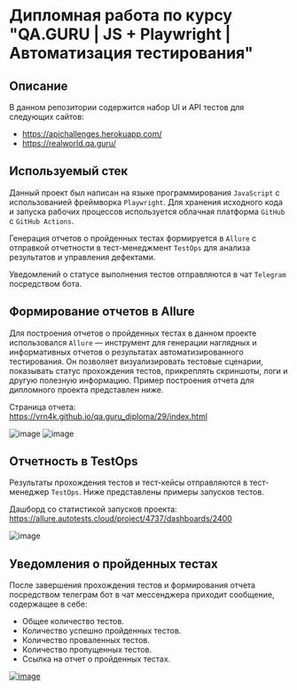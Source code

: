 # Дипломная работа по курсу "QA.GURU | JS + Playwright | Автоматизация тестирования"
## Описание
В данном репозитории содержится набор UI и API тестов для следующих сайтов:
- https://apichallenges.herokuapp.com/
- https://realworld.qa.guru/

## Используемый стек
Данный проект был написан на языке программирования `JavaScript` с использованией фреймворка `Playwright`. Для хранения исходного кода и запуска рабочих процессов используется облачная платформа `GitHub` с `GitHub Actions`.

Генерация отчетов о пройденных тестах формируется в `Allure` с отправкой отчетности в тест-менеджмент `TestOps` для анализа результатов и управления дефектами.  

Уведомлений о статусе выполнения тестов отправляются в чат `Telegram` посредством бота.

## Формирование отчетов в Allure
Для построения отчетов о пройденных тестах в данном проекте использовался `Allure` — инструмент для генерации наглядных и информативных отчетов о результатах автоматизированного тестирования. Он позволяет визуализировать тестовые сценарии, показывать статус прохождения тестов, прикреплять скриншоты, логи и другую полезную информацию. Пример построения отчета для дипломного проекта представлен ниже.

Страница отчета:
<br>https://vrn4k.github.io/qa.guru_diploma/29/index.html

![image](https://github.com/user-attachments/assets/ce5074c1-5250-4892-b70a-e52c697965d9)
![image](https://github.com/user-attachments/assets/98e67ff6-6b2b-4c83-bb4f-ec7f75a39e3e)

## Отчетность в TestOps
Результаты прохождения тестов и тест-кейсы отправляются в тест-менеджер `TestOps`. Ниже представлены примеры запусков тестов.

Дашборд со статистикой запусков проекта:
<br>https://allure.autotests.cloud/project/4737/dashboards/2400

![image](https://github.com/user-attachments/assets/0a5c75aa-2c1c-4204-8549-277fab55aaf5)


## Уведомления о пройденных тестах
После завершения прохождения тестов и формирования отчета посредством телеграм бот в чат мессенджера приходит сообщение, содержащее в себе:
- Общее количество тестов.
- Количество успешно пройденных тестов.
- Количество проваленных тестов.
- Количество пропущенных тестов.
- Ссылка на отчет о пройденных тестах.
  
<a href="https://imgbb.com/"><img src="https://i.ibb.co/XZt44Mf2/image.png" alt="image" border="0"></a>

